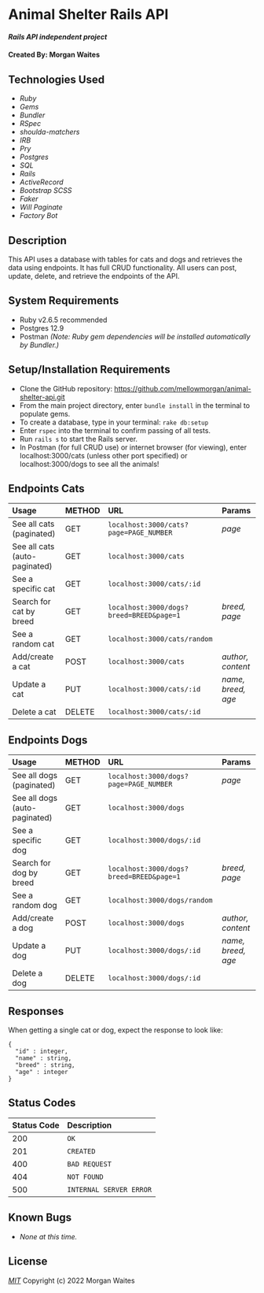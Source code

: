 # Animal Shelter Rails API

#### _Rails API independent project_

#### Created By: Morgan Waites

## Technologies Used

* _Ruby_
* _Gems_
* _Bundler_
* _RSpec_
* _shoulda-matchers_
* _IRB_
* _Pry_
* _Postgres_
* _SQL_
* _Rails_
* _ActiveRecord_
* _Bootstrap SCSS_
* _Faker_
* _Will Paginate_
* _Factory Bot_

## Description

This API uses a database with tables for cats and dogs and retrieves the data using endpoints. It has full CRUD functionality. All users can post, update, delete, and retrieve the endpoints of the API.

## System Requirements

* Ruby v2.6.5 recommended
* Postgres 12.9  
* Postman
_(Note: Ruby gem dependencies will be installed automatically by Bundler.)_

## Setup/Installation Requirements

* Clone the GitHub repository: https://github.com/mellowmorgan/animal-shelter-api.git 
* From the main project directory, enter `bundle install` in the terminal to populate gems.
* To create a database, type in your terminal: 
      `rake db:setup`
* Enter `rspec` into the terminal to confirm passing of all tests.
* Run `rails s` to start the Rails server.
* In Postman (for full CRUD use) or internet browser (for viewing), enter localhost:3000/cats (unless other port specified) or localhost:3000/dogs to see all the animals!

## Endpoints Cats

|Usage | METHOD       | URL       | Params |
| :--------|:------------| :---------| :------|
|See all cats (paginated) | GET    | `localhost:3000/cats?page=PAGE_NUMBER` | _page_ |
|See all cats (auto-paginated) | GET    | `localhost:3000/cats` | |
|See a specific cat | GET    | `localhost:3000/cats/:id` | |
|Search for cat by breed | GET    | `localhost:3000/dogs?breed=BREED&page=1` | _breed, page_ |
|See a random cat | GET    | `localhost:3000/cats/random` | |
|Add/create a cat | POST    | `localhost:3000/cats` | _author, content_ |
|Update a cat | PUT    | `localhost:3000/cats/:id` | _name, breed, age_ |
|Delete a cat | DELETE    |`localhost:3000/cats/:id`| |  

## Endpoints Dogs

|Usage | METHOD       | URL       | Params |
| :--------|:------------| :---------| :------|
|See all dogs (paginated) | GET    | `localhost:3000/dogs?page=PAGE_NUMBER` | _page_ |
|See all dogs (auto-paginated) | GET    | `localhost:3000/dogs` | |
|See a specific dog | GET    | `localhost:3000/dogs/:id` | |
|Search for dog by breed | GET    | `localhost:3000/dogs?breed=BREED&page=1` | _breed, page_ |
|See a random dog | GET    | `localhost:3000/dogs/random` | |
|Add/create a dog | POST    | `localhost:3000/dogs` | _author, content_ |
|Update a dog | PUT    | `localhost:3000/dogs/:id` | _name, breed, age_ |
|Delete a dog | DELETE    |`localhost:3000/dogs/:id`| | 


## Responses

When getting a single cat or dog, expect the response to look like:

```
{
  "id" : integer,
  "name" : string,
  "breed" : string,
  "age" : integer
}
```

## Status Codes

| Status Code | Description |
| :--- | :--- |
| 200 | `OK` |
| 201 | `CREATED` |
| 400 | `BAD REQUEST` |
| 404 | `NOT FOUND` |
| 500 | `INTERNAL SERVER ERROR` |

## Known Bugs

* _None at this time._

## License

_[MIT](https://opensource.org/licenses/MIT)_
Copyright (c) 2022 Morgan Waites